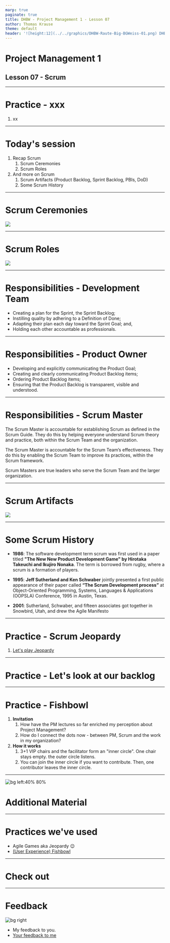 ```yaml
---
marp: true
paginate: true
title: DHBW - Project Management 1 - Lesson 07
author: Thomas Krause
theme: default
header: '![height:12](../../graphics/DHBW-Raute-Big-BGWeiss-01.png) DHBW - Project Management 1 - Lesson 07'
---
```

<!-- markdownlint-disable MD025 MD045 MD012 MD024 MD026 -->

# Project Management 1

## Lesson 07 - Scrum

---
<!-- _backgroundColor: lightblue -->

# Practice - xxx

1. xx

---

# Today's session

1. Recap Scrum
   1. Scrum Ceremonies
   2. Scrum Roles
2. And more on Scrum
   1. Scrum Artifacts (Product Backlog, Sprint Backlog, PBIs, DoD)
   2. Some Scrum History

---

# Scrum Ceremonies

![](../lesson-05%20-%20review%20retro/graphics/scrum%20-%20sprint%20rituals.drawio.svg)

---

# Scrum Roles

![](../lesson-06%20-%20planning/graphics/scrumroles.drawio.svg)

---

# Responsibilities - Development Team

* Creating a plan for the Sprint, the Sprint Backlog;
* Instilling quality by adhering to a Definition of Done;
* Adapting their plan each day toward the Sprint Goal; and,
* Holding each other accountable as professionals.

<!-- _footer: Source: [Scrum Guide](https://scrumguides.org/scrum-guide.html#developers) -->


---

# Responsibilities - Product Owner

* Developing and explicitly communicating the Product Goal;
* Creating and clearly communicating Product Backlog items;
* Ordering Product Backlog items;
* Ensuring that the Product Backlog is transparent, visible and understood.

<!-- _footer: Source: [Scrum Guide](https://scrumguides.org/scrum-guide.html#product-owner) -->

---

# Responsibilities - Scrum Master

The Scrum Master is accountable for establishing Scrum as defined in the Scrum Guide. They do this by helping everyone understand Scrum theory and practice, both within the Scrum Team and the organization.

The Scrum Master is accountable for the Scrum Team’s effectiveness. They do this by enabling the Scrum Team to improve its practices, within the Scrum framework.

Scrum Masters are true leaders who serve the Scrum Team and the larger organization.

<!-- _footer: Source: [Scrum Guide](https://scrumguides.org/scrum-guide.html#scrum-master) -->

---

# Scrum Artifacts

![](graphics/scrum-artifacts.drawio.svg)

---

# Some Scrum History

* **1986**: The software development term scrum was first used in a paper titled **"The New New Product Development Game" by Hirotaka Takeuchi and Ikujiro Nonaka**. The term is borrowed from rugby, where a scrum is a formation of players.

* **1995**: **Jeff Sutherland and Ken Schwaber** jointly presented a first public appearance of their paper called **“The Scrum Development process”** at Object-Oriented Programming, Systems, Languages & Applications (OOPSLA) Conference, 1995 in Austin, Texas.

* **2001**: Sutherland, Schwaber, and fifteen associates got together in Snowbird, Utah, and drew the Agile Manifesto

---
<!-- _backgroundColor: lightblue -->

# Practice - Scrum Jeopardy

1. [Let's play Jeopardy](https://jeopardylabs.com/play/agile-scrum)

---
<!-- _backgroundColor: lightblue -->

# Practice - Let's look at our backlog

---
<!-- _backgroundColor: lightblue -->

# Practice - Fishbowl

1. **Invitation**
   1. How have the PM lectures so far enriched my perception about Project Management?
   2. How do I connect the dots now - between PM, Scrum and the work in my organization?
2. **How it works**
   1. 3+1 VIP chairs and the facilitator form an "inner circle". One chair stays empty. the outer circle listens.
   2. You can join the inner circle if you want to contribute. Then, one contributor leaves the inner circle.

---

<!-- _backgroundColor: LightPink -->
![bg left:40% 80%](../graphics/noun-material-2183336.svg)

# Additional Material


---
<!-- _backgroundColor:  LightGreen -->
# Practices we've used

* Agile Games aka Jeopardy 😉
* [(User Experience) Fishbowl](https://www.liberatingstructures.com/18-users-experience-fishbowl/)

---

<!-- _backgroundColor: lightblue -->
# Check out

---
<!-- _backgroundColor: lightblue -->

# Feedback

![bg right](../graphics/noun-feedback-4502385.svg)

* My feedback to you.
* [Your feedback to me](https://moodle.dhbw.de/mod/feedback/view.php?id=177584)


